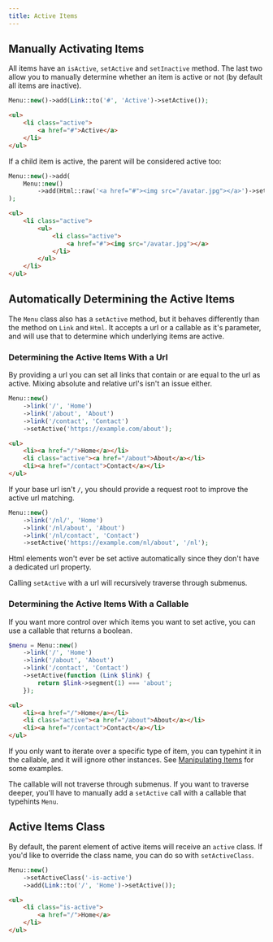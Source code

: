 ```yaml
---
title: Active Items
---
```


## Manually Activating Items

All items have an `isActive`, `setActive` and `setInactive` method. The last two allow you to manually determine whether an item is active or not (by default all items are inactive).

```php
Menu::new()->add(Link::to('#', 'Active')->setActive());
```

```html
<ul>
    <li class="active">
        <a href="#">Active</a>
    </li>
</ul>
```

If a child item is active, the parent will be considered active too:

```php
Menu::new()->add(
    Menu::new()
        ->add(Html::raw('<a href="#"><img src="/avatar.jpg"></a>')->setActive())
);
```

```html
<ul>
    <li class="active">
        <ul>
            <li class="active">
                <a href="#"><img src="/avatar.jpg"></a>
            </li>
        </ul>
    </li>
</ul>
```

## Automatically Determining the Active Items

The `Menu` class also has a `setActive` method, but it behaves differently than the method on `Link` and `Html`. It accepts a url or a callable as it's parameter, and will use that to determine which underlying items are active.

### Determining the Active Items With a Url

By providing a url you can set all links that contain or are equal to the url as active. Mixing absolute and relative url's isn't an issue either.

```php
Menu::new()
    ->link('/', 'Home')
    ->link('/about', 'About')
    ->link('/contact', 'Contact')
    ->setActive('https://example.com/about');
```

```html
<ul>
    <li><a href="/">Home</a></li>
    <li class="active"><a href="/about">About</a></li>
    <li><a href="/contact">Contact</a></li>
</ul>
```

If your base url isn't `/`, you should provide a request root to improve the active url matching.

```php
Menu::new()
    ->link('/nl/', 'Home')
    ->link('/nl/about', 'About')
    ->link('/nl/contact', 'Contact')
    ->setActive('https://example.com/nl/about', '/nl');
```

<div class="alert -info">
Html elements won't ever be set active automatically since they don't have a dedicated url property.
</div>

Calling `setActive` with a url will recursively traverse through submenus.

### Determining the Active Items With a Callable

If you want more control over which items you want to set active, you can use a callable that returns a boolean.

```php
$menu = Menu::new()
    ->link('/', 'Home')
    ->link('/about', 'About')
    ->link('/contact', 'Contact')
    ->setActive(function (Link $link) {
        return $link->segment(1) === 'about';
    });
```

```html
<ul>
    <li><a href="/">Home</a></li>
    <li class="active"><a href="/about">About</a></li>
    <li><a href="/contact">Contact</a></li>
</ul>
```

<div class="alert -info">
If you only want to iterate over a specific type of item, you can typehint it in the callable, and it will ignore other instances. See <a href="/menu/v2/items-in-depth/manipulating-items">Manipulating Items</a> for some examples.
</div>

The callable will not traverse through submenus. If you want to traverse deeper, you'll have to manually add a `setActive` call with a callable that typehints `Menu`.

## Active Items Class

By default, the parent element of active items will receive an `active` class. If you'd like to override the class name, you can do so with `setActiveClass`.

```php
Menu::new()
    ->setActiveClass('-is-active')
    ->add(Link::to('/', 'Home')->setActive());
```

```html
<ul>
    <li class="is-active">
        <a href="/">Home</a>
    </li>
</ul>
```

